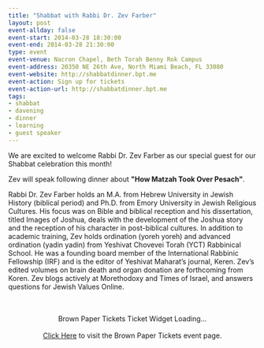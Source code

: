 ```yaml
---
title: "Shabbat with Rabbi Dr. Zev Farber"
layout: post
event-allday: false
event-start: 2014-03-28 18:30:00
event-end: 2014-03-28 21:30:00
type: event
event-venue: Nacron Chapel, Beth Torah Benny Rok Campus
event-address: 20350 NE 26th Ave, North Miami Beach, FL 33080
event-website: http://shabbatdinner.bpt.me
event-action: Sign up for tickets
event-action-url: http://shabbatdinner.bpt.me
tags:
- shabbat
- davening
- dinner
- learning
- guest speaker
---
```


We are excited to welcome Rabbi Dr. Zev Farber as our special guest for our Shabbat celebration this month! 

Zev will speak following dinner about **"How Matzah Took Over Pesach"**.

Rabbi Dr. Zev Farber holds an M.A. from Hebrew University in Jewish History (biblical period) and Ph.D. from Emory University in Jewish Religious Cultures. His focus was on Bible and biblical reception and his dissertation, titled Images of Joshua, deals with the development of the Joshua story and the reception of his character in post-biblical cultures. In addition to academic training, Zev holds ordination (yoreh yoreh) and advanced ordination (yadin yadin) from Yeshivat Chovevei Torah (YCT) Rabbinical School. He was a founding board member of the International Rabbinic Fellowship (IRF) and is the editor of Yeshivat Maharat’s journal, Keren. Zev’s edited volumes on brain death and organ donation are forthcoming from Koren. Zev blogs actively at Morethodoxy and Times of Israel, and answers questions for Jewish Values Online.

<link rel="stylesheet" type="text/css" href="http://www.brownpapertickets.com/widget.css" /> <DIV ID="bpt_eventbody"><CENTER><BR><BR>Brown Paper Tickets Ticket Widget Loading...<BR><BR><A HREF="http://www.brownpapertickets.com/event/604871">Click Here</A> to visit the Brown Paper Tickets event page.</CENTER><BR><BR></DIV> <script src="http://www.brownpapertickets.com/eventwidget.js?event=604871&nodescription=1" type="text/javascript" language="javascript"></script> <script src="http://www.brownpapertickets.com/widget.js?event=604871" type="text/javascript" language="javascript"></script>

